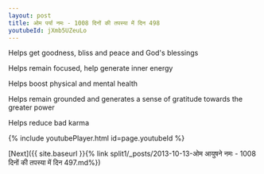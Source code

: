 ```yaml
---
layout: post
title: ओम पर्या नमः - 1008 दिनों की तपस्या में दिन 498
youtubeId: jXmb5UZeuLo
---
```

 
 
Helps get goodness, bliss and peace and God's blessings
 
Helps remain focused, help generate inner energy 
 
Helps boost physical and mental health 
 
Helps remain grounded and generates a sense of gratitude towards the greater power 
 
Helps reduce bad karma
 
 
 
 


{% include youtubePlayer.html id=page.youtubeId %}
 
[Next]({{ site.baseurl }}{% link  split1/_posts/2013-10-13-ओम आयुषने नमः - 1008 दिनों की तपस्या में दिन 497.md%})
 
